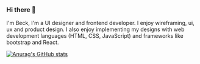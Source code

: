 ### Hi there 👋

I'm Beck, I'm a UI designer and frontend developer. I enjoy wireframing, ui, ux and product design. I also enjoy implementing my designs with web development languages (HTML, CSS, JavaScript) and frameworks like bootstrap and React.

[![Anurag's GitHub stats](https://github-readme-stats.vercel.app/api?username=altBeck)](https://github.com/anuraghazra/github-readme-stats)
